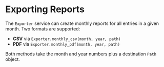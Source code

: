 # Exporting Reports

The `Exporter` service can create monthly reports for all entries in a given
month. Two formats are supported:

* **CSV** via `Exporter.monthly_csv(month, year, path)`
* **PDF** via `Exporter.monthly_pdf(month, year, path)`

Both methods take the month and year numbers plus a destination `Path` object.
